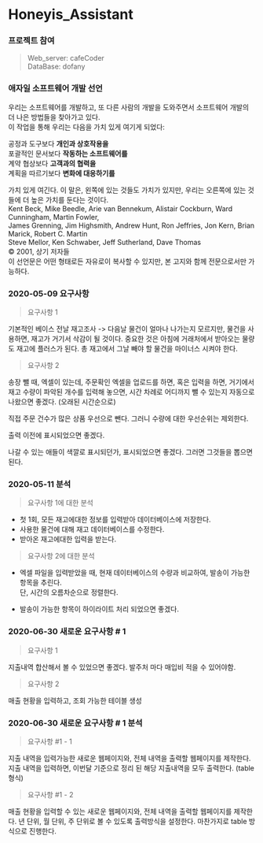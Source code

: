 # Honeyis_Assistant

### 프로젝트 참여  
> Web_server: cafeCoder  
> DataBase: dofany


### 애자일 소프트웨어 개발 선언  
우리는 소프트웨어를 개발하고, 또 다른 사람의 개발을 도와주면서 소프트웨어 개발의 더 나은 방법들을 찾아가고 있다.   
이 작업을 통해 우리는 다음을 가치 있게 여기게 되었다:   

공정과 도구보다 **개인과 상호작용을**   
포괄적인 문서보다 **작동하는 소프트웨어를**   
계약 협상보다 **고객과의 협력을**   
계획을 따르기보다 **변화에 대응하기를**  

가치 있게 여긴다.
이 말은, 왼쪽에 있는 것들도 가치가 있지만, 우리는 오른쪽에 있는 것들에 더 높은 가치를 둔다는 것이다.   
Kent Beck, Mike Beedle, Arie van Bennekum, Alistair Cockburn, Ward Cunningham, Martin Fowler,   
James Grenning, Jim Highsmith, Andrew Hunt, Ron Jeffries, Jon Kern, Brian Marick, Robert C. Martin   
Steve Mellor, Ken Schwaber, Jeff Sutherland, Dave Thomas  
© 2001, 상기 저자들   
이 선언문은 어떤 형태로든 자유로이 복사할 수 있지만, 본 고지와 함께 전문으로서만 가능하다.   

### 2020-05-09 요구사항   
> 요구사항 1  

기본적인 베이스
전날 재고조사 -&gt; 다음날 물건이 얼마나 나가는지 모르지만,
물건을 사용하면, 재고가 거기서 삭감이 될 것이다.
중요한 것은 아침에 거래처에서 받아오는 물량도 재고에 플러스가 된다.
총 재고에서 그날 빼야 할 물건을 마이너스 시켜야 한다.  

> 요구사항 2

송장 뺄 때, 엑셀이 있는데, 주문확인 엑셀을 업로드를 하면, 혹은 입력을 하면,
거기에서 재고 수량이 파악된 개수를 입력해 놓으면, 시간 차례로 어디까지 
뺄 수 있는지 자동으로 나왔으면 좋겠다. (오래된 시간순으로)

직접 주문 건수가 많은 상품 우선으로 뺀다. 그러니 수량에 대한 우선순위는 제외한다.

출력 이전에 표시되었으면 좋겠다.

나갈 수 있는 애들이 색깔로 표시되던가, 표시되었으면 좋겠다.
그러면 그것들을 뽑으면 된다.    

### 2020-05-11 분석  
> 요구사항 1에 대한 분석  

* 첫 1회, 모든 재고에대한 정보를 입력받아 데이터베이스에 저장한다. 
* 사용한 물건에 대해 재고 데이터베이스를 수정한다.   
* 받아온 재고에대한 입력을 받는다.  

> 요구사항 2에 대한 분석   

* 엑셀 파일을 입력받았을 때, 현재 데이터베이스의 수량과 비교하여, 발송이 가능한 항목을 추린다.   
단, 시간의 오름차순으로 정렬한다.  

* 발송이 가능한 항목이 하이라이트 처리 되었으면 좋겠다.  


### 2020-06-30 새로운 요구사항 # 1
> 요구사항 1  

지출내역 합산해서 볼 수 있었으면 좋겠다. 
발주처 마다 매입비 적을 수 있어야함.

> 요구사항 2  

매출 현황을 입력하고, 조회 가능한 테이블 생성  


### 2020-06-30 새로운 요구사항 # 1 분석
> 요구사항 #1 - 1   

지출 내역을 입력가능한 새로운 웹페이지와, 전체 내역을 출력할 웹페이지를 제작한다. 
지출 내역을 입력하면, 이번달 기준으로 정리 된 해당 지출내역을 모두 출력한다. (table 형식)  

> 요구사항 #1 - 2

매출 현황을 입력할 수 있는 새로운 웹페이지와, 전체 내역을 출력할 웹페이지를 제작한다. 
년 단위, 월 단위, 주 단위로 볼 수 있도록 출력방식을 설정한다. 마찬가지로 table 방식으로 진행한다.
